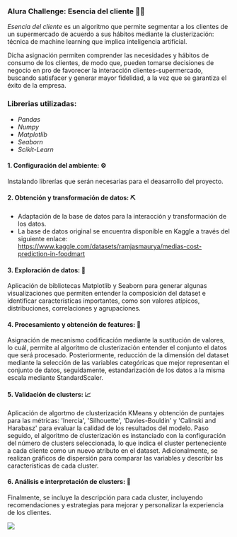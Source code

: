 ### Alura Challenge: Esencia del cliente 🛒🚦

*Esencia del cliente* es un algoritmo que permite segmentar a los clientes de un supermercado de acuerdo a sus hábitos mediante la clusterización: técnica de machine learning que implica inteligencia artificial. 

Dicha asignación permiten comprender las necesidades y hábitos de consumo de los clientes, de modo que, pueden tomarse decisiones de negocio en pro de favorecer la interacción clientes-supermercado, buscando satisfacer y generar mayor fidelidad, a la vez que se garantiza el éxito de la empresa. 

### **Librerias utilizadas:**
- *Pandas*
- *Numpy*
- *Matplotlib*
- *Seaborn*
- *Scikit-Learn*

#### 1. Configuración del ambiente:  ⚙
Instalando librerías que serán necesarias para el deasarrollo del proyecto.

#### 2. Obtención y transformación de datos: ⛏
 - Adaptación de la base de datos para la interacción y transformación de los datos.
 - La base de datos original se encuentra disponible en Kaggle a través del siguiente enlace: https://www.kaggle.com/datasets/ramjasmaurya/medias-cost-prediction-in-foodmart

#### 3. Exploración de datos: 🧹
Aplicación de bibliotecas Matplotlib y Seaborn para generar algunas visualizaciones que permiten entender la composición del dataset e identificar características importantes, como son valores atípicos, distribuciones, correlaciones y agrupaciones.

#### 4. Procesamiento y obtención de features: 🤔
Asignación de mecanismo codificación mediante la sustitución de valores, lo cuál, permite al algoritmo de clusterización entender el conjunto el datos que será procesado. Posteriormente, reducción de la dimensión del dataset mediante la selección de las variables categóricas que mejor representan el conjunto de datos, seguidamente, estandarización de los datos a la misma escala mediante StandardScaler.

#### 5. Validación de clusters: 📈
Aplicación de algortmo de clusterización KMeans y obtención de puntajes para las métricas: 'Inercia', 'Silhouette', 'Davies-Bouldin' y 'Calinski and Harabasz' para evaluar la calidad de los resultados del modelo. Paso seguido, el algoritmo de clusterización es instanciado con la configuración del número de clusters seleccionada, lo que indica el cluster perteneciente a cada cliente como un nuevo atributo en el dataset. Adicionalmente, se realizan gráficos de dispersión para comparar las variables y describir las características de cada cluster.

#### 6. Análisis e interpretación de clusters: 🤖
Finalmente, se incluye la descripción para cada cluster, incluyendo recomendaciones y estrategias para mejorar y personalizar la experiencia de los clientes. 

![](https://github.com/geeorgebixleer/Esencia-del-cliente-Alura-Challenge/blob/main/Challenge_3.png)
